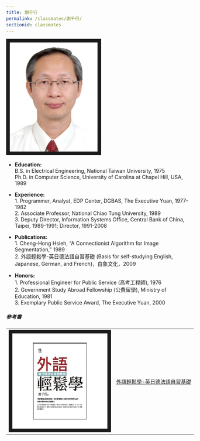 ```yaml
---
title: 謝千行
permalink: /classmates/謝千行/
sectionid: classmates
---
```

<img src="/img/Hsieh.jpg"
alt="Photo of Dr. Cheng-Hong Hsieh" width="240" border="10" />

- **Education:**  
   B.S. in Electrical Engineering, National Taiwan University, 1975  
   Ph.D. in Computer Science, University of Carolina at Chapel Hill, USA, 1989  

- **Experience:**  
1\. Programmer, Analyst, EDP Center, DGBAS, The Executive Yuan, 1977-1982  
2\. Associate Professor, National Chiao Tung University, 1989  
3\. Deputy Director, Information Systems Office, Central Bank of China,   Taipei, 1989-1991; Director, 1991-2008  

- **Publications:**  
1\. Cheng-Hong Hsieh, “A Connectionist Algorithm for Image Segmentation,” 1989  
2\. 外語輕鬆學-英日德法語自習基礎 (Basis for self-studying English, Japanese, German, and French)，白象文化，2009  

- **Honors:**  
1\. Professional Engineer for Public Service (高考工程師), 1976  
2\. Government Study Abroad Fellowship (公費留學), Ministry of Education, 1981  
3\. Exemplary Public Service Award, The Executive Yuan, 2000  
##### 參考書

<table style="width: 600px">
  <tr>
   <td>
   <img src="/img/外語輕鬆學-英日德法語自習基礎.jpg"
        alt="Photo of 外語輕鬆學-英日德法語自習基礎"
        width="260" border="10" />
   </td>
   <td class="photo-text">
     <a href="https://www.books.com.tw/products/0010446109">外語輕鬆學-英日德法語自習基礎</a>
   </td>
  </tr>
</table>
